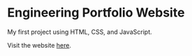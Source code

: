# Engineering Portfolio Website

My first project using HTML, CSS, and JavaScript.

Visit the website [here](http://stephaniekyyip.github.io).
